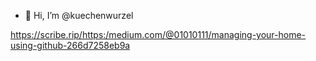 - 👋 Hi, I’m @kuechenwurzel

<!---
kuechenwurzel/kuechenwurzel is a ✨ special ✨ repository because its `README.md` (this file) appears on your GitHub profile.
You can click the Preview link to take a look at your changes.
--->
https://scribe.rip/https:/medium.com/@01010111/managing-your-home-using-github-266d7258eb9a
